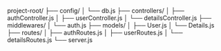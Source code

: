 project-root/
├── config/
│   └── db.js
├── controllers/
│   ├── authController.js
│   ├── userController.js
│   └── detailsController.js
├── middlewares/
│   └── auth.js
├── models/
│   ├── User.js
│   └── Details.js
├── routes/
│   ├── authRoutes.js
│   ├── userRoutes.js
│   └── detailsRoutes.js
└── server.js
